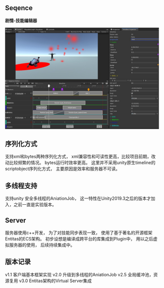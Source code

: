 ﻿## Seqence


__剧情-技能编辑器__

<img src=".github/seq.jpg">

## 序列化方式

支持xml和bytes两种序列化方式， xml兼容性和可读性更高，比较项目前期，改动比较频繁的情况。 bytes运行时效率更高。 这里并不采用unity原生timeline的scriptobject序列化方式， 主要原因是效率和服务器不可读。


## 多线程支持

支持unity 安全多线程的AniationJob， 这一特性在Unity2019.3之后的版本才加入，之前一直是实验版本。

## Server

服务器使用c++开发， 为了对技能同步表现一致， 使用了基于著名的开源框架Entitas的ECS架构。 初步设想是编译成跨平台的库集成到Plugin中， 用以之后虚拟服务器的使用， 后续持续集成中。


## 版本记录

v1.1 客户端基本框架实现
v2.0 升级到多线程的AniationJob
v2.5 全局缓冲池，资源复用
v3.0 Entitas架构的Virtual Server集成


[i1]: https://github.com/huailiang/seqence
